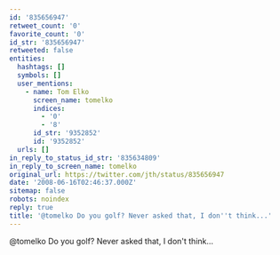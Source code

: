 ```yaml
---
id: '835656947'
retweet_count: '0'
favorite_count: '0'
id_str: '835656947'
retweeted: false
entities:
  hashtags: []
  symbols: []
  user_mentions:
    - name: Tom Elko
      screen_name: tomelko
      indices:
        - '0'
        - '8'
      id_str: '9352852'
      id: '9352852'
  urls: []
in_reply_to_status_id_str: '835634809'
in_reply_to_screen_name: tomelko
original_url: https://twitter.com/jth/status/835656947
date: '2008-06-16T02:46:37.000Z'
sitemap: false
robots: noindex
reply: true
title: '@tomelko Do you golf? Never asked that, I don''t think...'
---
```


@tomelko Do you golf? Never asked that, I don't think...